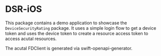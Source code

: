 # DSR-iOS

This package contains a demo application to showcase the `DeviceSecurityRating` package. It uses a simple login flow to
get a device token and uses the device token to create a resource access token to access acutal resources.

The acutal FDClient is generated via swift-openapi-generator.
